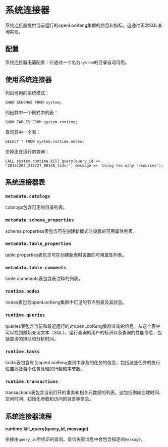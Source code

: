 
# 系统连接器

系统连接器提供当前运行的openLooKeng集群的信息和指标。这通过正常SQL查询实现。

## 配置

系统连接器无需配置：它通过一个名为`system`的目录自动可用。

## 使用系统连接器

列出可用的系统模式：

    SHOW SCHEMAS FROM system;

列出其中一个模式中的表：

    SHOW TABLES FROM system.runtime;

查询其中一个表：

    SELECT * FROM system.runtime.nodes;

杀掉正在运行的查询：

    CALL system.runtime.kill_query(query_id => '20151207_215727_00146_tx3nr', message => 'Using too many resources');

## 系统连接器表

### `metadata.catalogs`

catalogs包含可用的目录列表。

### `metadata.schema_properties`

schema properties表包含可在创建新模式时设置的可用属性列表。

### `metadata.table_properties`

table properties表包含可在创建新表时设置的可用属性列表。

### `metadata.table_comments`

table comments表包含表注释的列表。

### `runtime.nodes`

nodes表包含openLooKeng集群中可见的节点列表及其状态。

### `runtime.queries`

queries表包含当前和最近运行的对openLooKeng集群查询的信息。从这个表中可以找到原始查询文本（SQL）、运行查询的用户的标识以及查询的性能信息，包括查询的排队和分析时间。

### `runtime.tasks`

tasks表包含有关openLooKeng查询中涉及的任务的信息，包括这些任务的执行位置以及每个任务处理的行数和字节数。

### `runtime.transactions`

transactions表包含当前打开的事务和相关元数据的列表。这包括例如创建时间、空闲时间、初始化参数和访问的目录等信息。

## 系统连接器流程

**runtime.kill\_query(query\_id, message)**

杀掉由`query_id`所标识的查询。查询失败消息中会包含指定的`message`。